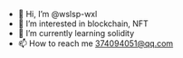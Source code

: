 - 👋 Hi, I’m @wslsp-wxl
- 👀 I’m interested in blockchain, NFT
- 🌱 I’m currently learning solidity
- 📫 How to reach me 374094051@qq.com

<!---
wslsp-wxl/wslsp-wxl is a ✨ special ✨ repository because its `README.md` (this file) appears on your GitHub profile.
You can click the Preview link to take a look at your changes.
--->
